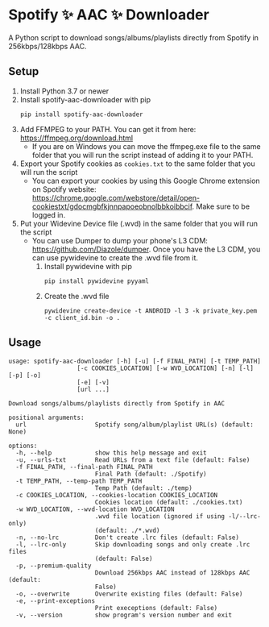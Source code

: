 # Spotify ✨ AAC ✨ Downloader
A Python script to download songs/albums/playlists directly from Spotify in 256kbps/128kbps AAC.

## Setup
1. Install Python 3.7 or newer
2. Install spotify-aac-downloader with pip
    ```
    pip install spotify-aac-downloader
    ```
3. Add FFMPEG to your PATH. You can get it from here: https://ffmpeg.org/download.html
    * If you are on Windows you can move the ffmpeg.exe file to the same folder that you will run the script instead of adding it to your PATH.
4. Export your Spotify cookies as `cookies.txt` to the same folder that you will run the script
    * You can export your cookies by using this Google Chrome extension on Spotify website: https://chrome.google.com/webstore/detail/open-cookiestxt/gdocmgbfkjnnpapoeobnolbbkoibbcif. Make sure to be logged in.
5. Put your Widevine Device file (.wvd) in the same folder that you will run the script
    * You can use Dumper to dump your phone's L3 CDM: https://github.com/Diazole/dumper. Once you have the L3 CDM, you can use pywidevine to create the .wvd file from it.
        1. Install pywidevine with pip
            ```
            pip install pywidevine pyyaml
            ```
        2. Create the .wvd file
            ```
            pywidevine create-device -t ANDROID -l 3 -k private_key.pem -c client_id.bin -o .
            ```

## Usage
```
usage: spotify-aac-downloader [-h] [-u] [-f FINAL_PATH] [-t TEMP_PATH]
                   [-c COOKIES_LOCATION] [-w WVD_LOCATION] [-n] [-l] [-p] [-o]
                   [-e] [-v]
                   [url ...]

Download songs/albums/playlists directly from Spotify in AAC

positional arguments:
  url                   Spotify song/album/playlist URL(s) (default: None)

options:
  -h, --help            show this help message and exit
  -u, --urls-txt        Read URLs from a text file (default: False)
  -f FINAL_PATH, --final-path FINAL_PATH
                        Final Path (default: ./Spotify)
  -t TEMP_PATH, --temp-path TEMP_PATH
                        Temp Path (default: ./temp)
  -c COOKIES_LOCATION, --cookies-location COOKIES_LOCATION
                        Cookies location (default: ./cookies.txt)
  -w WVD_LOCATION, --wvd-location WVD_LOCATION
                        .wvd file location (ignored if using -l/--lrc-only)
                        (default: ./*.wvd)
  -n, --no-lrc          Don't create .lrc files (default: False)
  -l, --lrc-only        Skip downloading songs and only create .lrc files
                        (default: False)
  -p, --premium-quality
                        Download 256kbps AAC instead of 128kbps AAC (default:
                        False)
  -o, --overwrite       Overwrite existing files (default: False)
  -e, --print-exceptions
                        Print execeptions (default: False)
  -v, --version         show program's version number and exit
```
